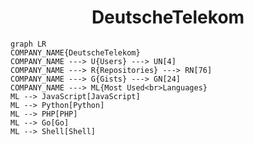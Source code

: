 <h1 align="center">DeutscheTelekom</h1>

```mermaid
graph LR
COMPANY_NAME{DeutscheTelekom}
COMPANY_NAME ---> U{Users} ---> UN[4]
COMPANY_NAME ---> R{Repositories} ---> RN[76]
COMPANY_NAME ---> G{Gists} ---> GN[24]
COMPANY_NAME ---> ML{Most Used<br>Languages}
ML --> JavaScript[JavaScript]
ML --> Python[Python]
ML --> PHP[PHP]
ML --> Go[Go]
ML --> Shell[Shell]
```
